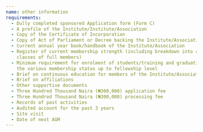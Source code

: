 ```yaml
---
name: other information
requirements:
  - Dully completed sponsored Application form (Form C)
  - A profile of the Institute/Institute/Association
  - Copy of the Certificate of Incorporation
  - Copy of Act of Parliament or Decree backing the Institute/Association
  - Current annual year book/handbook of the Institute/Association
  - Register of current membership strength (including breakdown into available
    classes of full members)
  - Minimum requirement for enrolment of students/training and graduation into
    the various membership status up to fellowship level
  - Brief on continuous education for members of the Institute/Association
  - Brief on affiliations
  - Other supportive documents
  - Three Hundred Thousand Naira (₦300,000) application fee
  - Three Hundred Thousand Naira (₦300,000) processing fee
  - Records of past activities
  - Audited account for the past 3 years
  - Site visit
  - Date of next AGM
---
```

